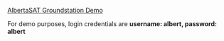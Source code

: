 [AlbertaSAT Groundstation Demo](http://162.246.157.191/)

For demo purposes, login credentials are **username: albert, password: albert**
